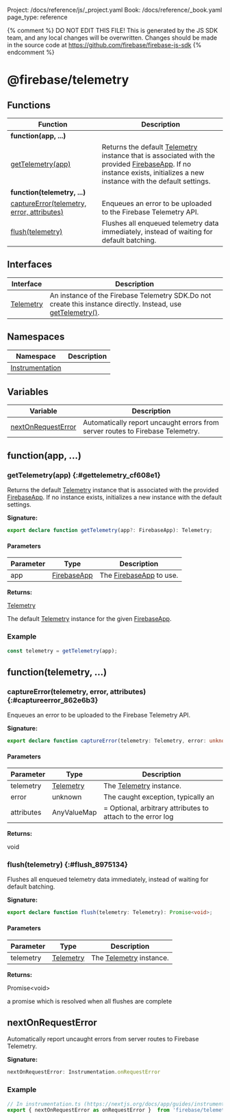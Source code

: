Project: /docs/reference/js/_project.yaml
Book: /docs/reference/_book.yaml
page_type: reference

{% comment %}
DO NOT EDIT THIS FILE!
This is generated by the JS SDK team, and any local changes will be
overwritten. Changes should be made in the source code at
https://github.com/firebase/firebase-js-sdk
{% endcomment %}

# @firebase/telemetry

## Functions

|  Function | Description |
|  --- | --- |
|  <b>function(app, ...)</b> |
|  [getTelemetry(app)](./telemetry_.md#gettelemetry_cf608e1) | Returns the default [Telemetry](./telemetry_.telemetry.md#telemetry_interface) instance that is associated with the provided [FirebaseApp](./app.firebaseapp.md#firebaseapp_interface)<!-- -->. If no instance exists, initializes a new instance with the default settings. |
|  <b>function(telemetry, ...)</b> |
|  [captureError(telemetry, error, attributes)](./telemetry_.md#captureerror_862e6b3) | Enqueues an error to be uploaded to the Firebase Telemetry API. |
|  [flush(telemetry)](./telemetry_.md#flush_8975134) | Flushes all enqueued telemetry data immediately, instead of waiting for default batching. |

## Interfaces

|  Interface | Description |
|  --- | --- |
|  [Telemetry](./telemetry_.telemetry.md#telemetry_interface) | An instance of the Firebase Telemetry SDK.<!-- -->Do not create this instance directly. Instead, use [getTelemetry()](./telemetry_.md#gettelemetry_cf608e1)<!-- -->. |

## Namespaces

|  Namespace | Description |
|  --- | --- |
|  [Instrumentation](./telemetry_.instrumentation.md#instrumentation_namespace) |  |

## Variables

|  Variable | Description |
|  --- | --- |
|  [nextOnRequestError](./telemetry_.md#nextonrequesterror) | Automatically report uncaught errors from server routes to Firebase Telemetry. |

## function(app, ...)

### getTelemetry(app) {:#gettelemetry_cf608e1}

Returns the default [Telemetry](./telemetry_.telemetry.md#telemetry_interface) instance that is associated with the provided [FirebaseApp](./app.firebaseapp.md#firebaseapp_interface)<!-- -->. If no instance exists, initializes a new instance with the default settings.

<b>Signature:</b>

```typescript
export declare function getTelemetry(app?: FirebaseApp): Telemetry;
```

#### Parameters

|  Parameter | Type | Description |
|  --- | --- | --- |
|  app | [FirebaseApp](./app.firebaseapp.md#firebaseapp_interface) | The [FirebaseApp](./app.firebaseapp.md#firebaseapp_interface) to use. |

<b>Returns:</b>

[Telemetry](./telemetry_.telemetry.md#telemetry_interface)

The default [Telemetry](./telemetry_.telemetry.md#telemetry_interface) instance for the given [FirebaseApp](./app.firebaseapp.md#firebaseapp_interface)<!-- -->.

### Example


```javascript
const telemetry = getTelemetry(app);

```

## function(telemetry, ...)

### captureError(telemetry, error, attributes) {:#captureerror_862e6b3}

Enqueues an error to be uploaded to the Firebase Telemetry API.

<b>Signature:</b>

```typescript
export declare function captureError(telemetry: Telemetry, error: unknown, attributes?: AnyValueMap): void;
```

#### Parameters

|  Parameter | Type | Description |
|  --- | --- | --- |
|  telemetry | [Telemetry](./telemetry_.telemetry.md#telemetry_interface) | The [Telemetry](./telemetry_.telemetry.md#telemetry_interface) instance. |
|  error | unknown | The caught exception, typically an  |
|  attributes | AnyValueMap | = Optional, arbitrary attributes to attach to the error log |

<b>Returns:</b>

void

### flush(telemetry) {:#flush_8975134}

Flushes all enqueued telemetry data immediately, instead of waiting for default batching.

<b>Signature:</b>

```typescript
export declare function flush(telemetry: Telemetry): Promise<void>;
```

#### Parameters

|  Parameter | Type | Description |
|  --- | --- | --- |
|  telemetry | [Telemetry](./telemetry_.telemetry.md#telemetry_interface) | The [Telemetry](./telemetry_.telemetry.md#telemetry_interface) instance. |

<b>Returns:</b>

Promise&lt;void&gt;

a promise which is resolved when all flushes are complete

## nextOnRequestError

Automatically report uncaught errors from server routes to Firebase Telemetry.

<b>Signature:</b>

```typescript
nextOnRequestError: Instrumentation.onRequestError
```

### Example


```javascript
// In instrumentation.ts (https://nextjs.org/docs/app/guides/instrumentation):
export { nextOnRequestError as onRequestError }  from 'firebase/telemetry'

```

